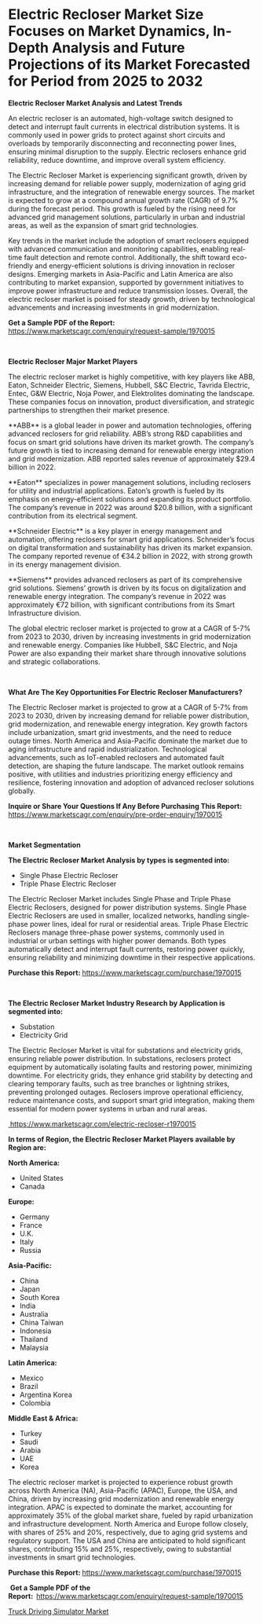 <p><h1>Electric Recloser Market Size Focuses on Market Dynamics, In-Depth Analysis and Future Projections of its Market Forecasted for Period from 2025 to 2032</h1></p><p><strong>Electric Recloser Market Analysis and Latest Trends</strong></p>
<p><p>An electric recloser is an automated, high-voltage switch designed to detect and interrupt fault currents in electrical distribution systems. It is commonly used in power grids to protect against short circuits and overloads by temporarily disconnecting and reconnecting power lines, ensuring minimal disruption to the supply. Electric reclosers enhance grid reliability, reduce downtime, and improve overall system efficiency.</p><p>The Electric Recloser Market is experiencing significant growth, driven by increasing demand for reliable power supply, modernization of aging grid infrastructure, and the integration of renewable energy sources. The market is expected to grow at a compound annual growth rate (CAGR) of 9.7% during the forecast period. This growth is fueled by the rising need for advanced grid management solutions, particularly in urban and industrial areas, as well as the expansion of smart grid technologies.</p><p>Key trends in the market include the adoption of smart reclosers equipped with advanced communication and monitoring capabilities, enabling real-time fault detection and remote control. Additionally, the shift toward eco-friendly and energy-efficient solutions is driving innovation in recloser designs. Emerging markets in Asia-Pacific and Latin America are also contributing to market expansion, supported by government initiatives to improve power infrastructure and reduce transmission losses. Overall, the electric recloser market is poised for steady growth, driven by technological advancements and increasing investments in grid modernization.</p></p>
<p><strong>Get a Sample PDF of the Report:&nbsp;</strong> <a href="https://www.marketscagr.com/enquiry/request-sample/1970015?utm_campaign=1166&utm_medium=2&utm_source=Github&utm_content=ia&utm_term=21012025&utm_id=electric-recloser">https://www.marketscagr.com/enquiry/request-sample/1970015</a></p>
<p>&nbsp;</p>
<p><strong>Electric Recloser Major Market Players</strong></p>
<p><p>The electric recloser market is highly competitive, with key players like ABB, Eaton, Schneider Electric, Siemens, Hubbell, S&C Electric, Tavrida Electric, Entec, G&W Electric, Noja Power, and Elektrolites dominating the landscape. These companies focus on innovation, product diversification, and strategic partnerships to strengthen their market presence.</p><p>**ABB** is a global leader in power and automation technologies, offering advanced reclosers for grid reliability. ABB’s strong R&D capabilities and focus on smart grid solutions have driven its market growth. The company’s future growth is tied to increasing demand for renewable energy integration and grid modernization. ABB reported sales revenue of approximately $29.4 billion in 2022.</p><p>**Eaton** specializes in power management solutions, including reclosers for utility and industrial applications. Eaton’s growth is fueled by its emphasis on energy-efficient solutions and expanding its product portfolio. The company’s revenue in 2022 was around $20.8 billion, with a significant contribution from its electrical segment.</p><p>**Schneider Electric** is a key player in energy management and automation, offering reclosers for smart grid applications. Schneider’s focus on digital transformation and sustainability has driven its market expansion. The company reported revenue of €34.2 billion in 2022, with strong growth in its energy management division.</p><p>**Siemens** provides advanced reclosers as part of its comprehensive grid solutions. Siemens’ growth is driven by its focus on digitalization and renewable energy integration. The company’s revenue in 2022 was approximately €72 billion, with significant contributions from its Smart Infrastructure division.</p><p>The global electric recloser market is projected to grow at a CAGR of 5-7% from 2023 to 2030, driven by increasing investments in grid modernization and renewable energy. Companies like Hubbell, S&C Electric, and Noja Power are also expanding their market share through innovative solutions and strategic collaborations.</p></p>
<p>&nbsp;</p>
<p><strong>What Are The Key Opportunities For Electric Recloser Manufacturers?</strong></p>
<p><p>The Electric Recloser market is projected to grow at a CAGR of 5-7% from 2023 to 2030, driven by increasing demand for reliable power distribution, grid modernization, and renewable energy integration. Key growth factors include urbanization, smart grid investments, and the need to reduce outage times. North America and Asia-Pacific dominate the market due to aging infrastructure and rapid industrialization. Technological advancements, such as IoT-enabled reclosers and automated fault detection, are shaping the future landscape. The market outlook remains positive, with utilities and industries prioritizing energy efficiency and resilience, fostering innovation and adoption of advanced recloser solutions globally.</p></p>
<p><strong>Inquire or Share Your Questions If Any Before Purchasing This Report:</strong> <a href="https://www.marketscagr.com/enquiry/pre-order-enquiry/1970015?utm_campaign=1166&utm_medium=2&utm_source=Github&utm_content=ia&utm_term=21012025&utm_id=electric-recloser">https://www.marketscagr.com/enquiry/pre-order-enquiry/1970015</a></p>
<p>&nbsp;</p>
<p><strong>Market Segmentation</strong></p>
<p><strong>The Electric Recloser Market Analysis by types is segmented into:</strong></p>
<p><ul><li>Single Phase Electric Recloser</li><li>Triple Phase Electric Recloser</li></ul></p>
<p><p>The Electric Recloser Market includes Single Phase and Triple Phase Electric Reclosers, designed for power distribution systems. Single Phase Electric Reclosers are used in smaller, localized networks, handling single-phase power lines, ideal for rural or residential areas. Triple Phase Electric Reclosers manage three-phase power systems, commonly used in industrial or urban settings with higher power demands. Both types automatically detect and interrupt fault currents, restoring power quickly, ensuring reliability and minimizing downtime in their respective applications.</p></p>
<p><strong>Purchase this Report:&nbsp;</strong><a href="https://www.marketscagr.com/purchase/1970015?utm_campaign=1166&utm_medium=2&utm_source=Github&utm_content=ia&utm_term=21012025&utm_id=electric-recloser">https://www.marketscagr.com/purchase/1970015</a></p>
<p>&nbsp;</p>
<p><strong>The Electric Recloser Market Industry Research by Application is segmented into:</strong></p>
<p><ul><li>Substation</li><li>Electricity Grid</li></ul></p>
<p><p>The Electric Recloser Market is vital for substations and electricity grids, ensuring reliable power distribution. In substations, reclosers protect equipment by automatically isolating faults and restoring power, minimizing downtime. For electricity grids, they enhance grid stability by detecting and clearing temporary faults, such as tree branches or lightning strikes, preventing prolonged outages. Reclosers improve operational efficiency, reduce maintenance costs, and support smart grid integration, making them essential for modern power systems in urban and rural areas.</p></p>
<p><a href="https://www.marketscagr.com/electric-recloser-r1970015?utm_campaign=1166&utm_medium=2&utm_source=Github&utm_content=ia&utm_term=21012025&utm_id=electric-recloser">&nbsp;https://www.marketscagr.com/electric-recloser-r1970015</a></p>
<p><strong>In terms of Region, the Electric Recloser Market Players available by Region are:</strong></p>
<p>
    <p> <strong> North America: </strong>
        <ul>
            <li>United States</li>
            <li>Canada</li>
        </ul>
        </p> 
    <p> <strong> Europe: </strong>
        <ul>
            <li>Germany</li>
            <li>France</li>
            <li>U.K.</li>
            <li>Italy</li>
            <li>Russia</li>
        </ul>
        </p> 
    <p> <strong> Asia-Pacific: </strong>
        <ul>
            <li>China</li>
            <li>Japan</li>
            <li>South Korea</li>
            <li>India</li>
            <li>Australia</li>
            <li>China Taiwan</li>
            <li>Indonesia</li>
            <li>Thailand</li>
            <li>Malaysia</li>
        </ul>
        </p> 
    <p> <strong> Latin America: </strong>
        <ul>
            <li>Mexico</li>
            <li>Brazil</li>
            <li>Argentina Korea</li>
            <li>Colombia</li>
        </ul>
        </p> 
    <p> <strong> Middle East & Africa: </strong>
        <ul>
            <li>Turkey</li>
            <li>Saudi</li>
            <li>Arabia</li>
            <li>UAE</li>
            <li>Korea</li>
        </ul>
    </p>
    </p>
<p><p>The electric recloser market is projected to experience robust growth across North America (NA), Asia-Pacific (APAC), Europe, the USA, and China, driven by increasing grid modernization and renewable energy integration. APAC is expected to dominate the market, accounting for approximately 35% of the global market share, fueled by rapid urbanization and infrastructure development. North America and Europe follow closely, with shares of 25% and 20%, respectively, due to aging grid systems and regulatory support. The USA and China are anticipated to hold significant shares, contributing 15% and 25%, respectively, owing to substantial investments in smart grid technologies.</p></p>
<p><strong>Purchase this Report: </strong><a href="https://www.marketscagr.com/purchase/1970015?utm_campaign=1166&utm_medium=2&utm_source=Github&utm_content=ia&utm_term=21012025&utm_id=electric-recloser">https://www.marketscagr.com/purchase/1970015</a></p>
<p>&nbsp;<strong>Get a Sample PDF of the Report:&nbsp;&nbsp;</strong><a href="https://www.marketscagr.com/enquiry/request-sample/1970015?utm_campaign=1166&utm_medium=2&utm_source=Github&utm_content=ia&utm_term=21012025&utm_id=electric-recloser">https://www.marketscagr.com/enquiry/request-sample/1970015</a></p>
<p><strong></strong></p>
<p><p><a href="https://github.com/castoriffic/Market-Research-Report-List-5/blob/main/truck-driving-simulator-market.md?utm_campaign=1166&utm_medium=2&utm_source=Github&utm_content=ia&utm_term=21012025&utm_id=electric-recloser">Truck Driving Simulator Market</a></p></p>
